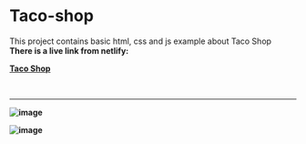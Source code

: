 # Taco-shop

This project contains basic html, css and js example about Taco Shop
<br>
<strong> There is a live link from netlify: <strong>
<br>
  
  <a href='https://two-amigos-taco-shop.netlify.app/' target="_blank"> Taco Shop </a>
  
<br>

<hr>

![image](https://user-images.githubusercontent.com/50241715/224483225-d317bd69-f1dc-4d59-9cd9-6cba8bf859e4.png)

![image](https://user-images.githubusercontent.com/50241715/224483276-bcdddcaa-47f5-48b5-a0be-21f447c585a2.png)
